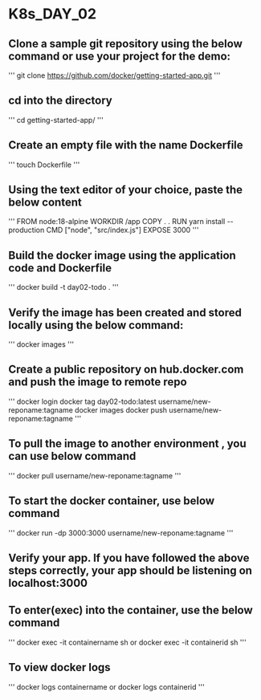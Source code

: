 # K8s_DAY_02
## Clone a sample git repository using the below command or use your project for the demo:
'''
git clone https://github.com/docker/getting-started-app.git
'''

## cd into the directory
 ''' 
 cd getting-started-app/ 
 '''

## Create an empty file with the name Dockerfile
 ''' 
 touch Dockerfile 
 '''

## Using the text editor of your choice, paste the below content
''' 
FROM node:18-alpine
WORKDIR /app
COPY . .
RUN yarn install --production
CMD ["node", "src/index.js"]
EXPOSE 3000 
'''

## Build the docker image using the application code and Dockerfile
''' 
docker build -t day02-todo . 
'''

## Verify the image has been created and stored locally using the below command:
''' 
docker images 
'''

## Create a public repository on hub.docker.com and push the image to remote repo
''' 
docker login
docker tag day02-todo:latest username/new-reponame:tagname
docker images
docker push username/new-reponame:tagname 
'''
## To pull the image to another environment , you can use below command
'''
docker pull username/new-reponame:tagname 
'''

## To start the docker container, use below command
''' 
docker run -dp 3000:3000 username/new-reponame:tagname 
'''

## Verify your app. If you have followed the above steps correctly, your app should be listening on localhost:3000
## To enter(exec) into the container, use the below command
'''
docker exec -it containername sh
or
docker exec -it containerid sh 
'''
## To view docker logs
''' 
docker logs containername
or
docker logs containerid 
'''
